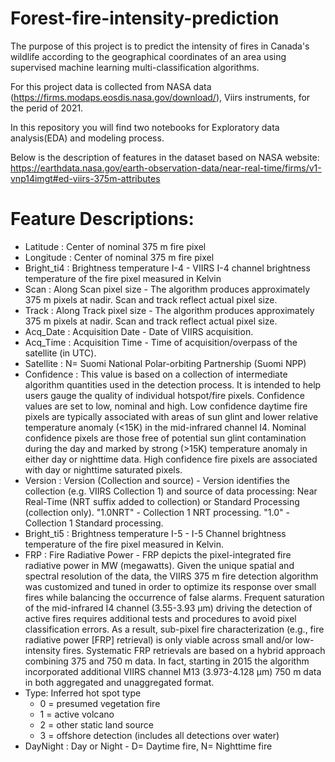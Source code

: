 # Forest-fire-intensity-prediction 
The purpose of this project is to predict the intensity of fires in Canada's wildlife according to the geographical coordinates of an area using supervised machine learning multi-classification algorithms.

For this project data is collected from NASA data (https://firms.modaps.eosdis.nasa.gov/download/), Viirs instruments, for the perid of 2021. 

In this repository you will find two notebooks for Exploratory data analysis(EDA) and modeling process. 

Below is the description of features in the dataset based on NASA website: https://earthdata.nasa.gov/earth-observation-data/near-real-time/firms/v1-vnp14imgt#ed-viirs-375m-attributes

# Feature Descriptions:

- Latitude : Center of nominal 375 m fire pixel 
- Longitude : Center of nominal 375 m fire pixel 
- Bright_ti4 : Brightness temperature I-4  - VIIRS I-4 channel brightness temperature of the fire pixel measured in Kelvin
- Scan : Along Scan pixel size - The algorithm produces approximately 375 m pixels at nadir. Scan and track reflect actual pixel size. 
- Track : Along Track pixel size - The algorithm produces approximately 375 m pixels at nadir. Scan and track reflect actual pixel size. 
- Acq_Date : Acquisition Date - Date of VIIRS acquisition. 
- Acq_Time : Acquisition Time - Time of acquisition/overpass of the satellite (in UTC). 
- Satellite : N= Suomi National Polar-orbiting Partnership (Suomi NPP) 
- Confidence : This value is based on a collection of intermediate algorithm quantities used in the detection process. It is intended to help users gauge the quality of individual hotspot/fire pixels. Confidence values are set to low, nominal and high. Low confidence daytime fire pixels are typically associated with areas of sun glint and lower relative temperature anomaly (<15K) in the mid-infrared channel I4. Nominal confidence pixels are those free of potential sun glint contamination during the day and marked by strong (>15K) temperature anomaly in either day or nighttime data. High confidence fire pixels are associated with day or nighttime saturated pixels. 
- Version : Version (Collection and source) - Version identifies the collection (e.g. VIIRS Collection 1) and source of data processing: Near Real-Time (NRT suffix added to collection) or Standard Processing (collection only). 
"1.0NRT" - Collection 1 NRT processing. 
"1.0" - Collection 1 Standard processing. 
- Bright_ti5 : Brightness temperature I-5 - I-5 Channel brightness temperature of the fire pixel measured in Kelvin. 
- FRP : Fire Radiative Power - FRP depicts the pixel-integrated fire radiative power in MW (megawatts). Given the unique spatial and spectral resolution of the data, the VIIRS 375 m fire detection algorithm was customized and tuned in order to optimize its response over small fires while balancing the occurrence of false alarms. Frequent saturation of the mid-infrared I4 channel (3.55-3.93 µm) driving the detection of active fires requires additional tests and procedures to avoid pixel classification errors. As a result, sub-pixel fire characterization (e.g., fire radiative power [FRP] retrieval) is only viable across small and/or low-intensity fires. Systematic FRP retrievals are based on a hybrid approach combining 375 and 750 m data. In fact, starting in 2015 the algorithm incorporated additional VIIRS channel M13 (3.973-4.128 µm) 750 m data in both aggregated and unaggregated format. 
- Type: Inferred hot spot type 
   - 0 = presumed vegetation fire
   - 1 = active volcano
   - 2 = other static land source
   - 3 = offshore detection (includes all detections over water) 
- DayNight : Day or Night - D= Daytime fire, N= Nighttime fire 





